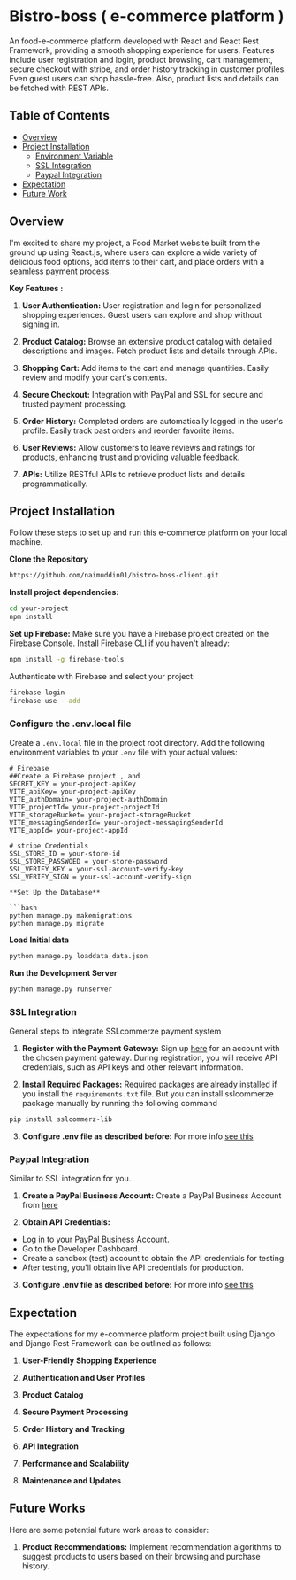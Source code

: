 # Bistro-boss ( e-commerce platform )

An food-e-commerce platform developed with React and React Rest Framework, providing a smooth shopping experience for users. Features include user registration and login, product browsing, cart management, secure checkout with stripe, and order history tracking in customer profiles. Even guest users can shop hassle-free. Also, product lists and details can be fetched with REST APIs.

## Table of Contents

- [Overview](#overview)
- [Project Installation](#project-installation)
  - [Environment Variable](#configure-the-env-file)
  - [SSL Integration](#ssl-integration)
  - [Paypal Integration](#paypal-integration)
- [Expectation](#expectation)
- [Future Work](#future-works)

## Overview

I'm excited to share my project, a Food Market website built from the ground up using React.js, where users can explore a wide variety of delicious food options, add items to their cart, and place orders with a seamless payment process.

**Key Features :**

1. **User Authentication:** User registration and login for personalized shopping experiences. Guest users can explore and shop without signing in.

2. **Product Catalog:** Browse an extensive product catalog with detailed descriptions and images. Fetch product lists and details through APIs.

3. **Shopping Cart:** Add items to the cart and manage quantities. Easily review and modify your cart's contents.

4. **Secure Checkout:** Integration with PayPal and SSL for secure and trusted payment processing.

5. **Order History:** Completed orders are automatically logged in the user's profile. Easily track past orders and reorder favorite items.

6. **User Reviews:** Allow customers to leave reviews and ratings for products, enhancing trust and providing valuable feedback.

7. **APIs:** Utilize RESTful APIs to retrieve product lists and details programmatically.

## Project Installation

Follow these steps to set up and run this e-commerce platform on your local machine.

**Clone the Repository**

```bash
https://github.com/naimuddin01/bistro-boss-client.git
```

**Install project dependencies:**

```bash
cd your-project
npm install
```

**Set up Firebase:**
Make sure you have a Firebase project created on the Firebase Console.
Install Firebase CLI if you haven't already:
```bash
npm install -g firebase-tools
```
Authenticate with Firebase and select your project:
```bash
firebase login
firebase use --add
```

### Configure the .env.local file

Create a `.env.local` file in the project root directory. Add the following environment variables to your `.env` file with your actual values:

```
# Firebase
##Create a Firebase project , and 
SECRET_KEY = your-project-apiKey
VITE_apiKey= your-project-apiKey
VITE_authDomain= your-project-authDomain
VITE_projectId= your-project-projectId
VITE_storageBucket= your-project-storageBucket
VITE_messagingSenderId= your-project-messagingSenderId
VITE_appId= your-project-appId

# stripe Credentials
SSL_STORE_ID = your-store-id
SSL_STORE_PASSWOED = your-store-password
SSL_VERIFY_KEY = your-ssl-account-verify-key
SSL_VERIFY_SIGN = your-ssl-account-verify-sign

**Set Up the Database**

```bash
python manage.py makemigrations
python manage.py migrate
```

**Load Initial data**

```bash
python manage.py loaddata data.json
```

**Run the Development Server**

```bash
python manage.py runserver
```

### SSL Integration

General steps to integrate SSLcommerze payment system

1. **Register with the Payment Gateway:** Sign up [here](https://developer.sslcommerz.com/registration/) for an account with the chosen payment gateway. During registration, you will receive API credentials, such as API keys and other relevant information.

2. **Install Required Packages:** Required packages are already installed if you install the `requirements.txt` file. But you can install sslcommerze package manually by running the following command

```bash
pip install sslcommerz-lib
```

3. **Configure .env file as described before:**
   For more info [see this](https://github.com/sslcommerz/SSLCommerz-Python)

### Paypal Integration

Similar to SSL integration for you.

1. **Create a PayPal Business Account:** Create a PayPal Business Account from [here](https://www.sandbox.paypal.com/bizsignup/#/singlePageSignup)

2. **Obtain API Credentials:**

- Log in to your PayPal Business Account.
- Go to the Developer Dashboard.
- Create a sandbox (test) account to obtain the API credentials for testing.
- After testing, you'll obtain live API credentials for production.

3. **Configure .env file as described before:**
   For more info [see this](https://medium.com/@ahmedtouahria2001/paypal-payment-with-django-rest-framework-best-practices-dcac7430c0c)

## Expectation

The expectations for my e-commerce platform project built using Django and Django Rest Framework can be outlined as follows:

1. **User-Friendly Shopping Experience**

2. **Authentication and User Profiles**

3. **Product Catalog**

4. **Secure Payment Processing**

5. **Order History and Tracking**

6. **API Integration**

7. **Performance and Scalability**

8. **Maintenance and Updates**

## Future Works

Here are some potential future work areas to consider:

1. **Product Recommendations:** Implement recommendation algorithms to suggest products to users based on their browsing and purchase history.

